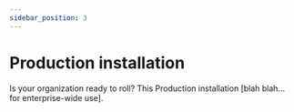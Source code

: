 ```yaml
---
sidebar_position: 3
---
```


# Production installation

Is your organization ready to roll? This Production installation [blah blah... for enterprise-wide use].